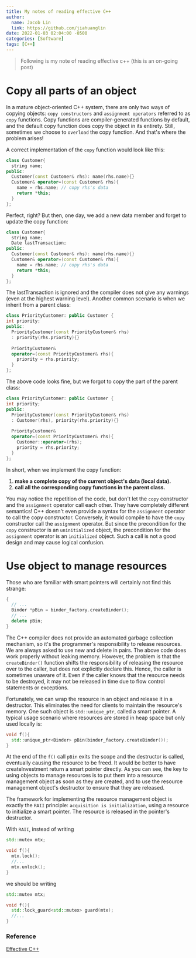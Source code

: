 ```yaml
---
title: My notes of reading effective C++
author:
  name: Jacob Lin
  link: https://github.com/jiahuanglin
date: 2022-01-03 02:04:00 -0500
categories: [Software]
tags: [C++]
---
```


> Following is my note of reading effective c++ (this is an on-going post)

# Copy all parts of an object
In a mature object-oriented C++ system, there are only two ways of copying objects: `copy constructors` and `assignment operators` referred to as `copy` functions. Copy functions are compiler-generated functions by default, and the default copy function does copy the object in its entirety. Still, sometimes we choose to `overload` the copy function. And that's where the problem arises!

A correct implementation of the `copy` function would look like this:
```c++
class Customer{
  string name;
public:
  Customer(const Customer& rhs): name(rhs.name){}
  Customer& operator=(const Customer& rhs){
    name = rhs.name; // copy rhs's data
    return *this;
  }  
};
```

Perfect, right? But then, one day, we add a new data member and forget to update the copy function:

```c++
class Customer{
  string name;
  Date lastTransaction;
public:
  Customer(const Customer& rhs): name(rhs.name){}
  Customer& operator=(const Customer& rhs){
    name = rhs.name; // copy rhs's data
    return *this;
  }  
};
```

The lastTransaction is ignored and the compiler does not give any warnings (even at the highest warning level). Another common scenario is when we inherit from a parent class:

```c++
class PriorityCustomer: public Customer {
int priority;
public:
  PriorityCustomer(const PriorityCustomer& rhs)
  : priority(rhs.priority){}
  
  PriorityCustomer& 
  operator=(const PriorityCustomer& rhs){
    priority = rhs.priority;
  }  
};
```

The above code looks fine, but we forgot to copy the part of the parent class:

```c++
class PriorityCustomer: public Customer {
int priority;
public:
  PriorityCustomer(const PriorityCustomer& rhs)
  : Customer(rhs), priority(rhs.priority){}
  
  PriorityCustomer& 
  operator=(const PriorityCustomer& rhs){
    Customer::operator=(rhs);
    priority = rhs.priority;
  }  
};
```

In short, when we implement the copy function:
  1. **make a complete copy of the current object's data (local data).**
  2. **call all the corresponding copy functions in the parent class.**

You may notice the repetition of the code, but don't let the `copy` constructor and the `assignment` operator call each other. They have completely different semantics! C++ doesn't even provide a syntax for the `assignment` operator to call the copy constructor. Conversely, it would compile to have the `copy` constructor call the `assignment` operator. But since the precondition for the `copy` constructor is an `uninitialized` object, the precondition for the `assignment` operator is an `initialized` object. Such a call is not a good design and may cause logical confusion.



# Use object to manage resources
Those who are familiar with smart pointers will certainly not find this strange:

```c++
{
  // ...
  Binder *pBin = binder_factory.createBinder();
  // ...
  delete pBin;
}
```
The C++ compiler does not provide an automated garbage collection mechanism, so it's the programmer's responsibility to release resources. We are always asked to use new and delete in pairs. The above code does work properly without leaking memory. However, the problem is that the `createBinder()` function shifts the responsibility of releasing the resource over to the caller, but does not explicitly declare this. Hence, the caller is sometimes unaware of it. Even if the caller knows that the resource needs to be destroyed, it may not be released in time due to flow control statements or exceptions.

Fortunately, we can wrap the resource in an object and release it in a destructor. This eliminates the need for clients to maintain the resource's memory. One such object is `std::unique_ptr`, called a smart pointer. A typical usage scenario where resources are stored in heap space but only used locally is:

```c++
void f(){
  std::unique_ptr<Binder> pBin(binder_factory.createBinder());
}
```

At the end of the `f()` call `pBin` exits the scope and the destructor is called, eventually causing the resource to be freed. It would be better to have createInvestment return a smart pointer directly. As you can see, the key to using objects to manage resources is to put them into a resource management object as soon as they are created, and to use the resource management object's destructor to ensure that they are released.

The framework for implementing the resource management object is exactly the `RAII` principle: `acquisition is initialization`, using a resource to initialize a smart pointer. The resource is released in the pointer's destructor.

With `RAII`, instead of writing

```c++
std::mutex mtx;

void f(){ 
  mtx.lock(); 
  //... 
  mtx.unlock();
}
```
we should be writing

```c++
std::mutex mtx;

void f(){ 
  std::lock_guard<std::mutex> guard(mtx); 
  //...
}
```


### Reference
[Effective C++](https://www.amazon.ca/Effective-Specific-Improve-Programs-Designs/dp/0201563649)




